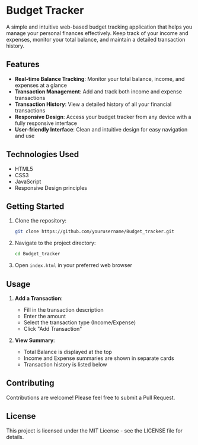 # Budget Tracker

A simple and intuitive web-based budget tracking application that helps you manage your personal finances effectively. Keep track of your income and expenses, monitor your total balance, and maintain a detailed transaction history.

## Features

- **Real-time Balance Tracking**: Monitor your total balance, income, and expenses at a glance
- **Transaction Management**: Add and track both income and expense transactions
- **Transaction History**: View a detailed history of all your financial transactions
- **Responsive Design**: Access your budget tracker from any device with a fully responsive interface
- **User-friendly Interface**: Clean and intuitive design for easy navigation and use

## Technologies Used

- HTML5
- CSS3
- JavaScript
- Responsive Design principles

## Getting Started

1. Clone the repository:
   ```bash
   git clone https://github.com/yourusername/Budget_tracker.git
   ```

2. Navigate to the project directory:
   ```bash
   cd Budget_tracker
   ```

3. Open `index.html` in your preferred web browser

## Usage

1. **Add a Transaction**:
   - Fill in the transaction description
   - Enter the amount
   - Select the transaction type (Income/Expense)
   - Click "Add Transaction"

2. **View Summary**:
   - Total Balance is displayed at the top
   - Income and Expense summaries are shown in separate cards
   - Transaction history is listed below

## Contributing

Contributions are welcome! Please feel free to submit a Pull Request.

## License

This project is licensed under the MIT License - see the LICENSE file for details.
